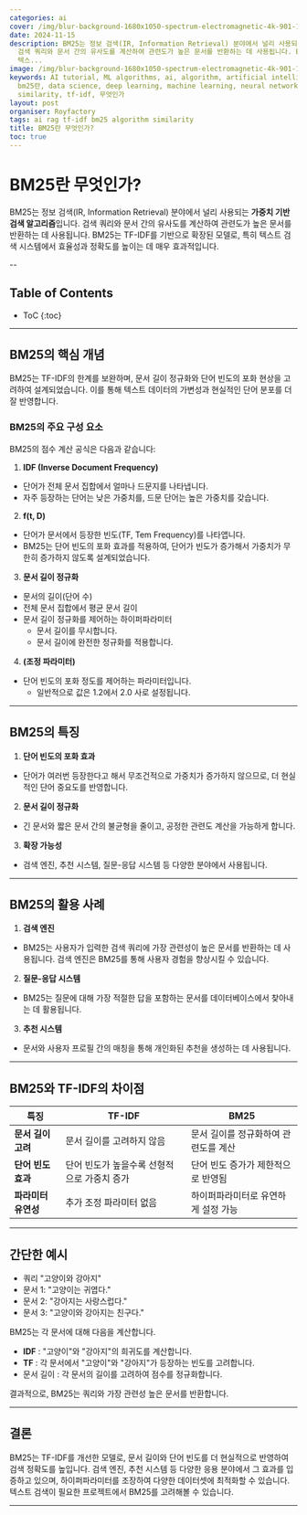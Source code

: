 ```yaml
---
categories: ai
cover: /img/blur-background-1680x1050-spectrum-electromagnetic-4k-901-1.jpg
date: 2024-11-15
description: BM25는 정보 검색(IR, Information Retrieval) 분야에서 널리 사용되는 **가중치 기반 검색 알고리즘**입니다.
  검색 쿼리와 문서 간의 유사도를 계산하여 관련도가 높은 문서를 반환하는 데 사용됩니다. BM25는 TF-IDF를 기반으로 확장된 모델로, 특히
  텍스...
image: /img/blur-background-1680x1050-spectrum-electromagnetic-4k-901-1.jpg
keywords: AI tutorial, ML algorithms, ai, algorithm, artificial intelligence, bm25,
  bm25란, data science, deep learning, machine learning, neural networks, python, rag,
  similarity, tf-idf, 무엇인가
layout: post
organiser: Royfactory
tags: ai rag tf-idf bm25 algorithm similarity
title: BM25란 무엇인가?
toc: true
---
```


# BM25란 무엇인가?
BM25는 정보 검색(IR, Information Retrieval) 분야에서 널리 사용되는 **가중치 기반 검색 알고리즘**입니다. 검색 쿼리와 문서 간의 유사도를 계산하여 관련도가 높은 문서를 반환하는 데 사용됩니다. BM25는 TF-IDF를 기반으로 확장된 모델로, 특히 텍스트 검색 시스템에서 효율성과 정확도를 높이는 데 매우 효과적입니다.

--
## Table of Contents

* ToC
{:toc}

---


## BM25의 핵심 개념
BM25는 TF-IDF의 한계를 보완하며, 문서 길이 정규화와 단어 빈도의 포화 현상을 고려하여 설계되었습니다. 이를 통해 텍스트 데이터의 가변성과 현실적인 단어 분포를 더 잘 반영합니다.

### BM25의 주요 구성 요소
BM25의 점수 계산 공식은 다음과 같습니다:

1. **IDF (Inverse Document Frequency)**
  - 단어가 전체 문서 집합에서 얼마나 드문지를 나타냅니다.
  - 자주 등장하는 단어는 낮은 가중치를, 드문 단어는 높은 가중치를 갖습니다.
2. **f(t, D)**
  - 단어가 문서에서 등장한 빈도(TF, Tem Frequency)를 나타앱니다.
  - BM25는 단어 빈도의 포화 효과를 적용하여, 단어가 빈도가 증가해서 가중치가 무한히 증가하지 않도록 설계되었습니다.
3. **문서 길이 정규화**
  - 문서의 길이(단어 수)
  - 전체 문서 집합에서 평균 문서 길이
  - 문서 길이 정규화를 제어하는 하이퍼파라미터
    - 문서 길이를 무시합니다.
    - 문서 길이에 완전한 정규화를 적용합니다.
4. **(조정 파라미터)**
  - 단어 빈도의 포화 정도를 제어하는 파라미터입니다.
    - 일반적으로 값은 1.2에서 2.0 사로 설정됩니다.

---

## BM25의 특징
1. **단어 빈도의 포화 효과**
  - 단어가 여러번 등장한다고 해서 무조건적으로 가중치가 증가하지 않으므로, 더 현실적인 단어 중요도를 반영합니다.
2. **문서 길이 정규화**
  - 긴 문서와 짧은 문서 간의 불균형을 줄이고, 공정한 관련도 계산을 가능하게 합니다.
3. **확장 가능성**
  - 검색 엔진, 추천 시스템, 질문-응답 시스템 등 다양한 분야에서 사용됩니다.

---

## BM25의 활용 사례
1. **검색 엔진**
  - BM25는 사용자가 입력한 검색 쿼리에 가장 관련성이 높은 문서를 반환하는 데 사용됩니다. 검색 엔진은 BM25를 통해 사용자 경험을 향상시킬 수 있습니다.
2. **질문-응답 시스템**
  - BM25는 질문에 대해 가장 적절한 답을 포함하는 문서를 데이터베이스에서 찾아내는 데 활용됩니다.
3. **추천 시스템**
  - 문서와 사용자 프로필 간의 매칭을 통해 개인화된 추천을 생성하는 데 사용됩니다.

---

## BM25와 TF-IDF의 차이점

|특징|TF-IDF|BM25|
|---|-----|-----|
|**문서 길이 고려**|문서 길이를 고려하지 않음|문서 길이를 정규화하여 관련도를 계산|
|**단어 빈도 효과**|단어 빈도가 높을수록 선형적으로 가중치 증가|단어 빈도 증가가 제한적으로 반영됨|
|**파라미터 유연성**|추가 조정 파라미터 없음|하이퍼파라미터로 유연하게 설정 가능|

---

## 간단한 예시
- 쿼리 "고양이와 강아지"
- 문서 1: "고양이는 귀엽다."
- 문서 2: "강아지는 사랑스럽다."
- 문서 3: "고양이와 강아지는 친구다."

BM25는 각 문서에 대해 다음을 계산합니다.
- **IDF** : "고양이"와 "강아지"의 희귀도를 계산합니다.
- **TF** : 각 문서에서 "고양이"와 "강아지"가 등장하는 빈도를 고려합니다.
- 문서 길이 : 각 문서의 길이를 고려하여 점수를 정규화합니다.

결과적으로, BM25는 쿼리와 가장 관련성 높은 문서를 반환합니다.

---

## 결론
BM25는 TF-IDF를 개선한 모델로, 문서 길이와 단어 빈도를 더 현실적으로 반영하여 검색 정확도를 높입니다. 검색 엔진, 추천 시스템 등 다양한 응용 분야에서 그 효과를 입증하고 있으며, 하이퍼파라미터를 조장하여 다양한 데이터셋에 최적화할 수 있습니다. 텍스트 검색이 필요한 프로젝트에서 BM25를 고려해볼 수 있습니다.

---
